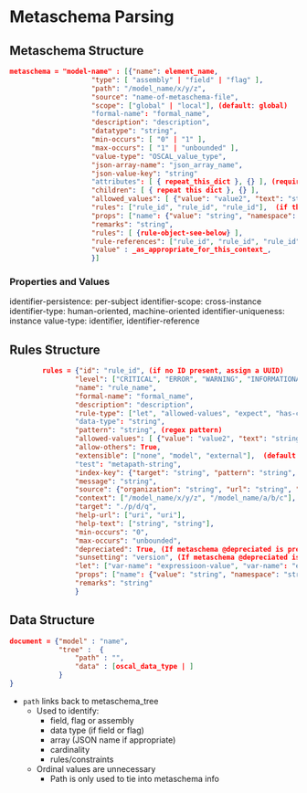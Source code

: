 # Metaschema Parsing

## Metaschema Structure
```json
metaschema = "model-name" : [{"name": element_name,
                    "type": [ "assembly" | "field" | "flag" ],
                    "path": "/model_name/x/y/z",
                    "source": "name-of-metaschema-file",
                    "scope": ["global" | "local"], (default: global)
                    "formal-name": "formal_name",
                    "description": "description",
                    "datatype": "string",
                    "min-occurs": [ "0" | "1" ],
                    "max-occurs": [ "1" | "unbounded" ],
                    "value-type": "OSCAL_value_type",
                    "json-array-name": "json_array_name",
                    "json-value-key": "string"
                    "attributes": [ { repeat_this_dict }, {} ], (required: min-occurs=1, max-occurs=1, not-required: min-occurs=0, max-occurs=1)
                    "children": [ { repeat this dict }, {} ],
                    "allowed_values": [ {"value": "value2", "text": "string"}, {} ],
                    "rules": ["rule_id", "rule_id", "rule_id"],  (if the rule context matches this path location)
                    "props": ["name": {"value": "string", "namespace": "string"}, {}],
                    "remarks": "string",
                    "rules": [ {rule-object-see-below} ],
                    "rule-references": ["rule_id", "rule_id", "rule_id"], (for rules that apply in more than one place)
                    "value" : _as_appropriate_for_this_context_,
                    }]
```

### Properties and Values

identifier-persistence: per-subject
identifier-scope: cross-instance
identifier-type: human-oriented, machine-oriented
identifier-uniqueness: instance
value-type: identifier, identifier-reference

## Rules Structure

```json
        rules = {"id": "rule_id", (if no ID present, assign a UUID)
                "level": ["CRITICAL", "ERROR", "WARNING", "INFORMATIONAL", "DEBUG"], (when not specified, default to ERROR)
                "name": "rule_name",
                "formal-name": "formal_name",
                "description": "description",
                "rule-type": ["let", "allowed-values", "expect", "has-cardinality", "index", "index-has-key", "is-unique", "matches"], (array: one or more)
                "data-type": "string",
                "pattern": "string", (regex pattern)
                "allowed-values": [ {"value": "value2", "text": "string"}, {} ],
                "allow-others": True,
                "extensible": ["none", "model", "external"],  (default: model)
                "test": "metapath-string",
                "index-key": {"target": "string", "pattern": "string", "remarks": "string"}, (target is xapth, pattern is a regex pattern)
                "message": "string",
                "source": {"organization": "string", "url": "string", "version": "string"},
                "context": ["/model_name/x/y/z", "/model_name/a/b/c"],
                "target": "./p/d/q",
                "help-url": ["uri", "uri"],
                "help-text": ["string", "string"],
                "min-occurs": "0",
                "max-occurs": "unbounded",
                "depreciated": True, (If metaschema @depreciated is present and this verison is >= the depreciated version, this is set to True.)
                "sunsetting": "version", (If metaschema @depreciated is present, but this versiion is still valid, use the sunsetting version.)
                "let": ["var-name": "expressioon-value", "var-name": "expressioon-value"], (as defined by the let statements for this context.)
                "props": ["name": {"value": "string", "namespace": "string"}, {}],
                "remarks": "string"
                }
```

## Data Structure

```json
document = {"model" : "name",
            "tree" :  {
                "path" : "",
                "data" : [oscal_data_type | ]
            }
}

```
- `path` links back to metaschema_tree
  - Used to identify:
    - field, flag or assembly
    - data type (if field or flag)
    - array (JSON name if appropriate)
    - cardinality
    - rules/constraints
  - Ordinal values are unnecessary
    - Path is only used to tie into metaschema info
